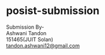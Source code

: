 # posist-submission

Submission By- </br>Ashwani Tandon
               </br>151465(JUIT Solan)
               </br>tandon.ashwani12@gmail.com
